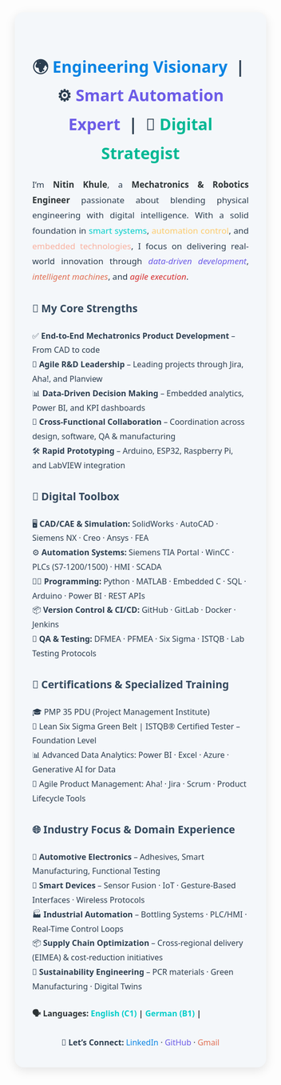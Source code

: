 <div style="font-family: 'Segoe UI', sans-serif; color: #2c3e50; background: #f4f7fa; padding: 35px; border-radius: 18px; box-shadow: 0 6px 20px rgba(0,0,0,0.1); max-width: 950px; margin: auto; line-height: 1.8;">

  <!-- Header Section -->
  <h2 style="font-size: 32px; text-align: center; margin-bottom: 20px;">
    🌍 <span style="color:#0984e3;">Engineering Visionary</span> &nbsp;|&nbsp;
    ⚙️ <span style="color:#6c5ce7;">Smart Automation Expert</span> &nbsp;|&nbsp;
    🧠 <span style="color:#00b894;">Digital Strategist</span>
  </h2>

  <!-- Introduction -->
  <p style="font-size: 17px; text-align: justify; margin-bottom: 25px;">
    I’m <strong style="color:#2d3436;">Nitin Khule</strong>, a <strong style="color:#2d3436;">Mechatronics & Robotics Engineer</strong> passionate about blending physical engineering with digital intelligence.
    With a solid foundation in <span style="color:#00cec9;">smart systems</span>, <span style="color:#fdcb6e;">automation control</span>, and <span style="color:#fab1a0;">embedded technologies</span>,
    I focus on delivering real-world innovation through <em style="color:#6c5ce7;">data-driven development</em>,
    <em style="color:#e17055;">intelligent machines</em>, and <em style="color:#d63031;">agile execution</em>.
  </p>

  <!-- Strengths -->
  <h3 style="color: #34495e; font-size: 21px;">🎯 My Core Strengths</h3>
  <ul style="list-style-type: none; padding-left: 0; font-size: 16px;">
    <li>✅ <strong>End-to-End Mechatronics Product Development</strong> – From CAD to code</li>
    <li>🧠 <strong>Agile R&D Leadership</strong> – Leading projects through Jira, Aha!, and Planview</li>
    <li>📊 <strong>Data-Driven Decision Making</strong> – Embedded analytics, Power BI, and KPI dashboards</li>
    <li>🤝 <strong>Cross-Functional Collaboration</strong> – Coordination across design, software, QA & manufacturing</li>
    <li>🛠️ <strong>Rapid Prototyping</strong> – Arduino, ESP32, Raspberry Pi, and LabVIEW integration</li>
  </ul>

  <!-- Tech Tools -->
  <h3 style="color: #34495e; font-size: 21px;">🧰 Digital Toolbox</h3>
  <ul style="list-style-type: none; padding-left: 0; font-size: 16px;">
    <li>🖥️ <strong>CAD/CAE & Simulation:</strong> SolidWorks · AutoCAD · Siemens NX · Creo · Ansys · FEA</li>
    <li>⚙️ <strong>Automation Systems:</strong> Siemens TIA Portal · WinCC · PLCs (S7-1200/1500) · HMI · SCADA</li>
    <li>👨‍💻 <strong>Programming:</strong> Python · MATLAB · Embedded C · SQL · Arduino · Power BI · REST APIs</li>
    <li>📦 <strong>Version Control & CI/CD:</strong> GitHub · GitLab · Docker · Jenkins</li>
    <li>🔬 <strong>QA & Testing:</strong> DFMEA · PFMEA · Six Sigma · ISTQB · Lab Testing Protocols</li>
  </ul>

  <!-- Certifications -->
  <h3 style="color: #34495e; font-size: 21px;">📜 Certifications & Specialized Training</h3>
  <ul style="list-style-type: none; padding-left: 0; font-size: 16px;">
    <li>🎓 PMP 35 PDU (Project Management Institute)</li>
    <li>🧪 Lean Six Sigma Green Belt | ISTQB® Certified Tester – Foundation Level</li>
    <li>📊 Advanced Data Analytics: Power BI · Excel · Azure · Generative AI for Data</li>
    <li>🚀 Agile Product Management: Aha! · Jira · Scrum · Product Lifecycle Tools</li>
  </ul>

  <!-- Industry Focus -->
  <h3 style="color: #34495e; font-size: 21px;">🌐 Industry Focus & Domain Experience</h3>
  <ul style="list-style-type: none; padding-left: 0; font-size: 16px;">
    <li>🚗 <strong>Automotive Electronics</strong> – Adhesives, Smart Manufacturing, Functional Testing</li>
    <li>🧠 <strong>Smart Devices</strong> – Sensor Fusion · IoT · Gesture-Based Interfaces · Wireless Protocols</li>
    <li>🏭 <strong>Industrial Automation</strong> – Bottling Systems · PLC/HMI · Real-Time Control Loops</li>
    <li>📦 <strong>Supply Chain Optimization</strong> – Cross-regional delivery (EIMEA) & cost-reduction initiatives</li>
    <li>🌱 <strong>Sustainability Engineering</strong> – PCR materials · Green Manufacturing · Digital Twins</li>
  </ul>

  <!-- Languages -->
  <p style="font-size: 16px; margin-top: 25px; font-weight: bold; color: #2d3436;">
    🗣️ <strong>Languages:</strong>
    <span style="color: #00cec9;">English (C1)</span> |
    <span style="color: #00cec9;">German (B1)</span> |
  
  </p>

  <!-- Contact -->
  <div style="margin-top: 30px; text-align: center; font-size: 16px;">
    🔗 <strong>Let’s Connect:</strong>
    <a href="https://www.linkedin.com/in/nitinkhule" target="_blank" style="color:#0984e3; text-decoration:none;">LinkedIn</a> ·
    <a href="https://github.com/NitinKhule" target="_blank" style="color:#6c5ce7; text-decoration:none;">GitHub</a> ·
    <a href="mailto:nitin.khule.de@gmail.com" style="color:#e17055; text-decoration:none;">Gmail</a>
  </div>

</div>
